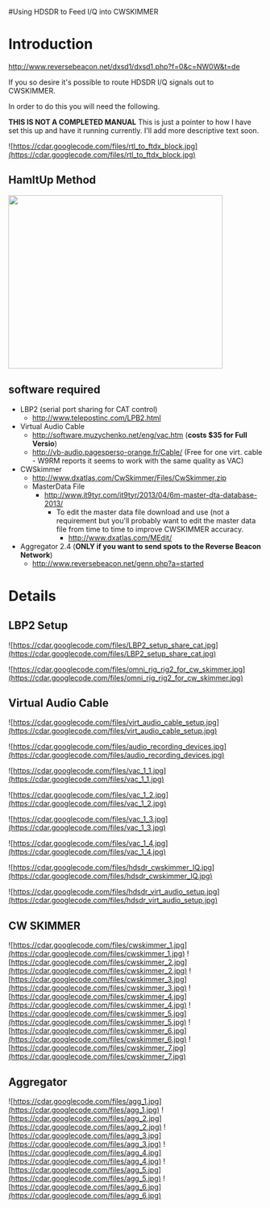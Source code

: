 #Using HDSDR to Feed I/Q into CWSKIMMER

# Introduction #

http://www.reversebeacon.net/dxsd1/dxsd1.php?f=0&c=NW0W&t=de

If you so desire it's possible to route HDSDR I/Q signals out to CWSKIMMER.

In order to do this you will need the following.

**THIS IS NOT A COMPLETED MANUAL**
This is just a pointer to how I have set this up and have it running currently.  I'll add more descriptive text soon.

![https://cdar.googlecode.com/files/rtl_to_ftdx_block.jpg](https://cdar.googlecode.com/files/rtl_to_ftdx_block.jpg)

## HamItUp Method ##
<a href='http://www.youtube.com/watch?feature=player_embedded&v=P0ptFsM83Qo' target='_blank'><img src='http://img.youtube.com/vi/P0ptFsM83Qo/0.jpg' width='425' height=344 /></a>

## software required ##
  * LBP2 (serial port sharing for CAT control)
    * http://www.telepostinc.com/LPB2.html
  * Virtual Audio Cable
    * http://software.muzychenko.net/eng/vac.htm (**costs $35 for Full Versio**)
    * http://vb-audio.pagesperso-orange.fr/Cable/ (Free for one virt. cable - W9RM reports it seems to work with the same quality as VAC)
  * CWSkimmer
    * http://www.dxatlas.com/CwSkimmer/Files/CwSkimmer.zip
    * MasterData File
      * http://www.it9tyr.com/it9tyr/2013/04/6m-master-dta-database-2013/
        * To edit the master data file download and use (not a requirement but you'll probably want to edit the master data file from time to time to improve CWSKIMMER accuracy.
          * http://www.dxatlas.com/MEdit/
  * Aggregator 2.4 (**ONLY if you want to send spots to the Reverse Beacon Network**)
    * http://www.reversebeacon.net/genn.php?a=started

# Details #

## LBP2 Setup ##
![https://cdar.googlecode.com/files/LBP2_setup_share_cat.jpg](https://cdar.googlecode.com/files/LBP2_setup_share_cat.jpg)

![https://cdar.googlecode.com/files/omni_rig_rig2_for_cw_skimmer.jpg](https://cdar.googlecode.com/files/omni_rig_rig2_for_cw_skimmer.jpg)

## Virtual Audio Cable ##
![https://cdar.googlecode.com/files/virt_audio_cable_setup.jpg](https://cdar.googlecode.com/files/virt_audio_cable_setup.jpg)

![https://cdar.googlecode.com/files/audio_recording_devices.jpg](https://cdar.googlecode.com/files/audio_recording_devices.jpg)

![https://cdar.googlecode.com/files/vac_1_1.jpg](https://cdar.googlecode.com/files/vac_1_1.jpg)

![https://cdar.googlecode.com/files/vac_1_2.jpg](https://cdar.googlecode.com/files/vac_1_2.jpg)

![https://cdar.googlecode.com/files/vac_1_3.jpg](https://cdar.googlecode.com/files/vac_1_3.jpg)

![https://cdar.googlecode.com/files/vac_1_4.jpg](https://cdar.googlecode.com/files/vac_1_4.jpg)

![https://cdar.googlecode.com/files/hdsdr_cwskimmer_IQ.jpg](https://cdar.googlecode.com/files/hdsdr_cwskimmer_IQ.jpg)

![https://cdar.googlecode.com/files/hdsdr_virt_audio_setup.jpg](https://cdar.googlecode.com/files/hdsdr_virt_audio_setup.jpg)

## CW SKIMMER ##
![https://cdar.googlecode.com/files/cwskimmer_1.jpg](https://cdar.googlecode.com/files/cwskimmer_1.jpg)
![https://cdar.googlecode.com/files/cwskimmer_2.jpg](https://cdar.googlecode.com/files/cwskimmer_2.jpg)
![https://cdar.googlecode.com/files/cwskimmer_3.jpg](https://cdar.googlecode.com/files/cwskimmer_3.jpg)
![https://cdar.googlecode.com/files/cwskimmer_4.jpg](https://cdar.googlecode.com/files/cwskimmer_4.jpg)
![https://cdar.googlecode.com/files/cwskimmer_5.jpg](https://cdar.googlecode.com/files/cwskimmer_5.jpg)
![https://cdar.googlecode.com/files/cwskimmer_6.jpg](https://cdar.googlecode.com/files/cwskimmer_6.jpg)
![https://cdar.googlecode.com/files/cwskimmer_7.jpg](https://cdar.googlecode.com/files/cwskimmer_7.jpg)

## Aggregator ##
![https://cdar.googlecode.com/files/agg_1.jpg](https://cdar.googlecode.com/files/agg_1.jpg)
![https://cdar.googlecode.com/files/agg_2.jpg](https://cdar.googlecode.com/files/agg_2.jpg)
![https://cdar.googlecode.com/files/agg_3.jpg](https://cdar.googlecode.com/files/agg_3.jpg)
![https://cdar.googlecode.com/files/agg_4.jpg](https://cdar.googlecode.com/files/agg_4.jpg)
![https://cdar.googlecode.com/files/agg_5.jpg](https://cdar.googlecode.com/files/agg_5.jpg)
![https://cdar.googlecode.com/files/agg_6.jpg](https://cdar.googlecode.com/files/agg_6.jpg)